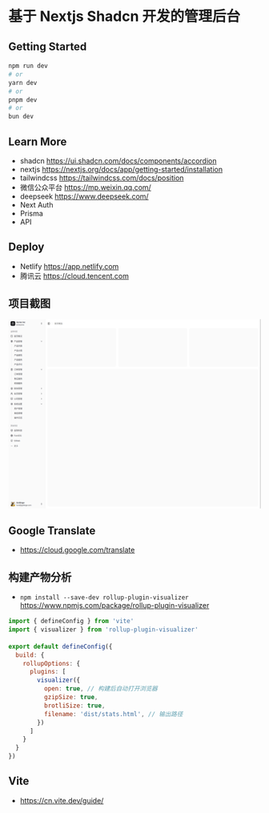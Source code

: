 # 基于 Nextjs Shadcn 开发的管理后台

## Getting Started

```bash
npm run dev
# or
yarn dev
# or
pnpm dev
# or
bun dev
```

## Learn More

- shadcn https://ui.shadcn.com/docs/components/accordion
- nextjs https://nextjs.org/docs/app/getting-started/installation
- tailwindcss https://tailwindcss.com/docs/position
- 微信公众平台 https://mp.weixin.qq.com/
- deepseek https://www.deepseek.com/
- Next Auth
- Prisma
- API

## Deploy

- Netlify https://app.netlify.com
- 腾讯云 https://cloud.tencent.com

## 项目截图

<img width="1120" src="/public/admin.png"/>

## Google Translate
- https://cloud.google.com/translate

## 构建产物分析
- `npm install --save-dev rollup-plugin-visualizer` https://www.npmjs.com/package/rollup-plugin-visualizer

```js
import { defineConfig } from 'vite'
import { visualizer } from 'rollup-plugin-visualizer'

export default defineConfig({
  build: {
    rollupOptions: {
      plugins: [
        visualizer({
          open: true, // 构建后自动打开浏览器
          gzipSize: true,
          brotliSize: true,
          filename: 'dist/stats.html', // 输出路径
        })
      ]
    }
  }
})
```

## Vite
- https://cn.vite.dev/guide/
